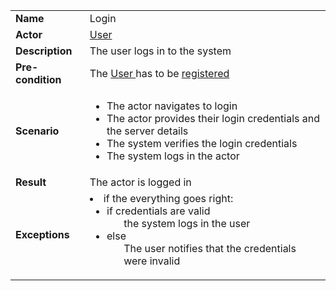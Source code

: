 <table>
    <tr>
        <td>
            <strong>Name</strong>
        </td>
        <td>
            Login
        </td>
    </tr>
    <tr>
        <td>
            <strong>Actor</strong>
        </td>
        <td>
             <a href="../user.md"> User </a>
        </td>
    </tr>
    <tr>
        <td>
            <strong>Description</strong>            
        </td>
        <td>
            The user logs in to the system
        </td>
    </tr>
    <tr>
        <td>
            <strong>Pre-condition</strong>
        </td>
        <td>
             The <a href="../user.md"> User </a> has to be <a href="register.md"> registered </a>
        </td>
    </tr>
    <tr>
        <td>
            <strong>Scenario</strong>
        </td>
        <td>
            <ul>
                <li>
                    The actor navigates to login
                </li>
                <li>
                    The actor provides their login credentials and the server details
                </li>
                <li>
                    The system verifies the login credentials
                </li>
                <li>
                    The system logs in the actor
                </li>
               </ul>
                    </ul>
                </li>
            </ul>
        </td>
    </tr>
    <tr>
        <td>
            <strong>Result</strong>
        </td>
        <td>
            The actor is logged in
        </td>
    </tr>
    <tr>
        <td>
            <strong>Exceptions</strong>
        </td>
        <td>
             <li>
                if the everything goes right:
                <ul>
                    <li>
                        if credentials are valid
                        <ul>
                            the system logs in the user
                        </ul>
                    </li>
                    <li>
                        else
                        <ul>
                            The user notifies that the credentials were invalid
                        </ul>
                    </li>
                </li>
            </li>
            </ul>
        </td>
    </tr>      
</table>
